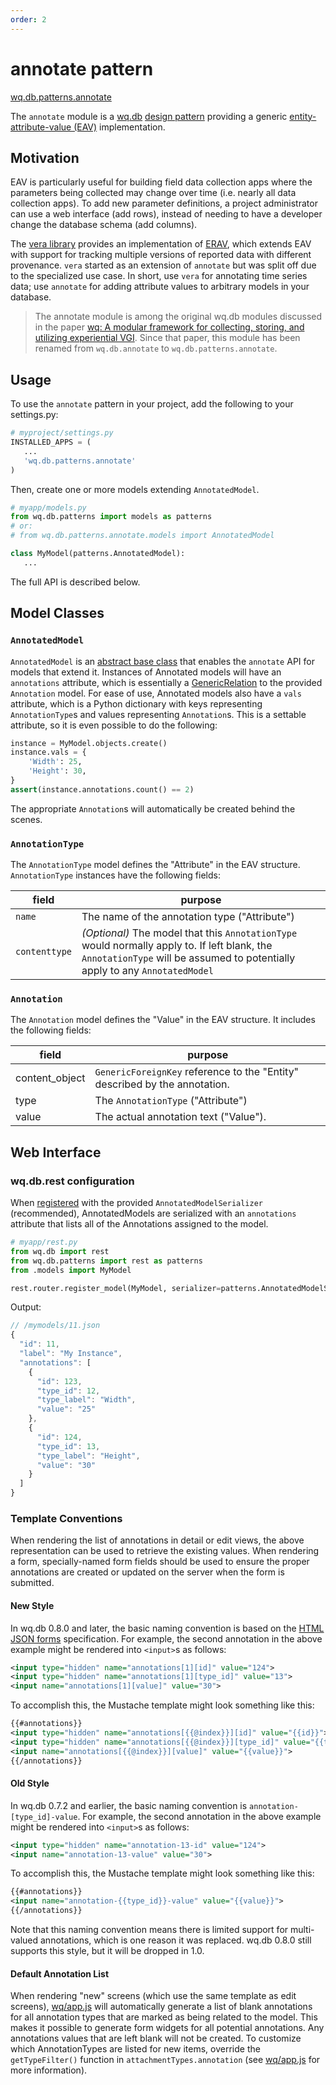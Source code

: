 ```yaml
---
order: 2
---
```


annotate pattern
================

[wq.db.patterns.annotate]

The `annotate` module is a [wq.db]&nbsp;[design pattern] providing a generic [entity-attribute-value (EAV)] implementation.

## Motivation

EAV is particularly useful for building field data collection apps where the parameters being collected may change over time (i.e. nearly all data collection apps). To add new parameter definitions, a project administrator can use a web interface (add rows), instead of needing to have a developer change the database schema (add columns).

The [vera library] provides an implementation of [ERAV], which extends EAV with support for tracking multiple versions of reported data with different provenance.  `vera` started as an extension of `annotate` but was split off due to the specialized use case.  In short, use `vera` for annotating time series data; use `annotate` for adding attribute values to arbitrary models in your database.

> The annotate module is among the original wq.db modules discussed in the paper [wq: A modular framework for collecting, storing, and utilizing experiential VGI](https://wq.io/research/framework).  Since that paper, this module has been renamed from `wq.db.annotate` to `wq.db.patterns.annotate`.

## Usage

To use the `annotate` pattern in your project, add the following to your settings.py:

```python
# myproject/settings.py
INSTALLED_APPS = (
   ...
   'wq.db.patterns.annotate'
)
```

Then, create one or more models extending `AnnotatedModel`.
```python
# myapp/models.py
from wq.db.patterns import models as patterns
# or:
# from wq.db.patterns.annotate.models import AnnotatedModel

class MyModel(patterns.AnnotatedModel):
   ...
```

The full API is described below.

## Model Classes

### `AnnotatedModel`
`AnnotatedModel` is an [abstract base class] that enables the `annotate` API for models that extend it.  Instances of Annotated models will have an `annotations` attribute, which is essentially a [GenericRelation] to the provided `Annotation` model.  For ease of use, Annotated models also have a `vals` attribute, which is a Python dictionary with keys representing `AnnotationType`s and values representing `Annotation`s.  This is a settable attribute, so it is even possible to do the following:

```python
instance = MyModel.objects.create()
instance.vals = {
    'Width': 25,
    'Height': 30,
}
assert(instance.annotations.count() == 2)
```
The appropriate `Annotation`s will automatically be created behind the scenes.

### `AnnotationType`

The `AnnotationType` model defines the "Attribute" in the EAV structure.  `AnnotationType` instances have the following fields:

field | purpose
------|---------
`name` | The name of the annotation type ("Attribute")
`contenttype` | *(Optional)* The model that this `AnnotationType` would normally apply to.  If left blank, the `AnnotationType` will be assumed to potentially apply to any `AnnotatedModel`

### `Annotation`

The `Annotation` model defines the "Value" in the EAV structure. It includes the following fields:

field | purpose
------|---------
content_object | `GenericForeignKey` reference to the "Entity" described by the annotation. 
type | The `AnnotationType` ("Attribute")
value | The actual annotation text ("Value").

## Web Interface

### wq.db.rest configuration
When [registered] with the provided `AnnotatedModelSerializer` (recommended), AnnotatedModels are serialized with an `annotations` attribute that lists all of the Annotations assigned to the model.

```python
# myapp/rest.py
from wq.db import rest
from wq.db.patterns import rest as patterns
from .models import MyModel

rest.router.register_model(MyModel, serializer=patterns.AnnotatedModelSerializer)
```

Output:

```javascript
// /mymodels/11.json
{
  "id": 11,
  "label": "My Instance",
  "annotations": [
    {
      "id": 123, 
      "type_id": 12,
      "type_label": "Width",
      "value": "25"
    },
    {
      "id": 124, 
      "type_id": 13,
      "type_label": "Height",
      "value": "30"
    }
  ]
}
```

### Template Conventions

When rendering the list of annotations in detail or edit views, the above representation can be used to retrieve the existing values.  When rendering a form, specially-named form fields should be used to ensure the proper annotations are created or updated on the server when the form is submitted.

#### New Style

In wq.db 0.8.0 and later, the basic naming convention is based on the [HTML JSON forms] specification.  For example, the second annotation in the above example might be rendered into `<input>`s as follows:

```xml
<input type="hidden" name="annotations[1][id]" value="124">
<input type="hidden" name="annotations[1][type_id]" value="13">
<input name="annotations[1][value]" value="30">
```

To accomplish this, the Mustache template might look something like this:
```xml
{{#annotations}}
<input type="hidden" name="annotations[{{@index}}][id]" value="{{id}}">
<input type="hidden" name="annotations[{{@index}}][type_id]" value="{{type_id}}">
<input name="annotations[{{@index}}][value]" value="{{value}}">
{{/annotations}}
```

#### Old Style

In wq.db 0.7.2 and earlier, the basic naming convention is `annotation-[type_id]-value`.  For example, the second annotation in the above example might be rendered into `<input>`s as follows:

```xml
<input type="hidden" name="annotation-13-id" value="124">
<input name="annotation-13-value" value="30">
```

To accomplish this, the Mustache template might look something like this:
```xml
{{#annotations}}
<input name="annotation-{{type_id}}-value" value="{{value}}">
{{/annotations}}
```

Note that this naming convention means there is limited support for multi-valued annotations, which is one reason it was replaced.  wq.db 0.8.0 still supports this style, but it will be dropped in 1.0.

#### Default Annotation List

When rendering "new" screens (which use the same template as edit screens), [wq/app.js] will automatically generate a list of blank annotations for all annotation types that are marked as being related to the model.  This makes it possible to generate form widgets for all potential annotations.  Any annotations values that are left blank will not be created.  To customize which AnnotationTypes are listed for new items, override the `getTypeFilter()` function in `attachmentTypes.annotation` (see [wq/app.js] for more information).

[wq.db.patterns.annotate]: https://github.com/wq/wq.db/blob/master/patterns/annotate
[wq.db]: https://wq.io/wq.db
[design pattern]: https://wq.io/docs/about-patterns
[Entity-Attribute-Value (EAV)]: http://en.wikipedia.org/wiki/Entity%E2%80%93attribute%E2%80%93value_model
[vera library]: https://wq.io/vera
[ERAV]: https://wq.io/docs/erav
[REST API]: https://wq.io/docs/about-rest
[chart]: https://wq.io/docs/chart
[search]: https://wq.io/docs/search
[abstract base class]: https://docs.djangoproject.com/en/1.7/topics/db/models/#abstract-base-classes
[NaturalKeyModel]: https://wq.io/docs/natural-key
[natural key]: https://wq.io/docs/natural-key
[ModelManager]: https://docs.djangoproject.com/en/1.7/topics/db/managers/
[GenericRelation]: https://docs.djangoproject.com/en/1.7/ref/contrib/contenttypes/#django.contrib.contenttypes.fields.GenericRelation
[wq/app.js]: https://wq.io/docs/app-js
[registered]: https://wq.io/docs/router
[HTML JSON forms]: http://www.w3.org/TR/html-json-forms/
